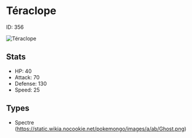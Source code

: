 # Téraclope


ID: 356

![](https://raw.githubusercontent.com/PokeAPI/sprites/master/sprites/pokemon/other/official-artwork/356.png "Téraclope")

## Stats


 - HP: 40
 - Attack: 70
 - Defense: 130
 - Speed: 25

## Types


 - Spectre (https://static.wikia.nocookie.net/pokemongo/images/a/ab/Ghost.png)
